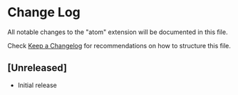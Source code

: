 # Change Log

All notable changes to the "atom" extension will be documented in this file.

Check [Keep a Changelog](http://keepachangelog.com/) for recommendations on how to structure this file.

## [Unreleased]

- Initial release